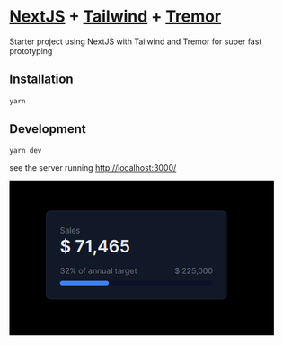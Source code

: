 # [NextJS](https://nextjs.org/) + [Tailwind](https://tailwindcss.com/) + [Tremor](https://www.tremor.so/)

Starter project using NextJS with Tailwind and Tremor for super fast prototyping

## Installation

```sh
yarn
```

## Development

```sh
yarn dev
```

see the server running [http://localhost:3000/](http://localhost:3000/)

<img src="media/card.png" alt="Card" />